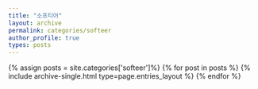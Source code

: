 ```yaml
---
title: "소프티어"
layout: archive
permalink: categories/softeer
author_profile: true
types: posts
---
```


{% assign posts = site.categories['softeer']%}
{% for post in posts %}
{% include archive-single.html type=page.entries_layout %}
{% endfor %}

